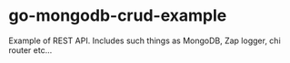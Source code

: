 # go-mongodb-crud-example
Example of REST API. Includes such things as MongoDB, Zap logger, chi router etc...
